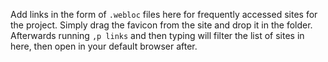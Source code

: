 Add links in the form of `.webloc` files here for frequently accessed sites for the project. Simply drag the favicon from the site and drop it in the folder. Afterwards running `,p links` and then typing will filter the list of sites in here, then open in your default browser after.
